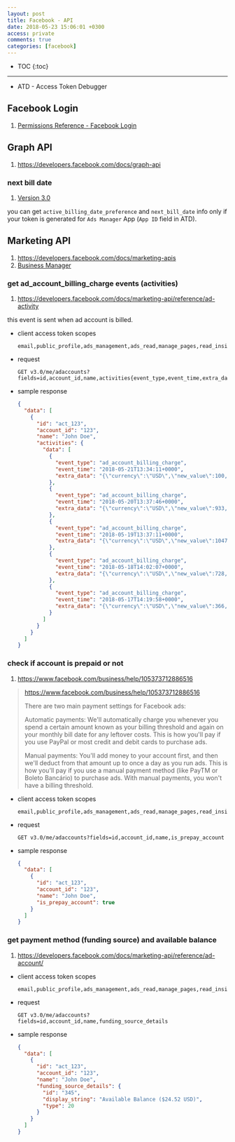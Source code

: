 ```yaml
---
layout: post
title: Facebook - API
date: 2018-05-23 15:06:01 +0300
access: private
comments: true
categories: [facebook]
---
```


<!-- more -->

* TOC
{:toc}
<hr>

- ATD - Access Token Debugger

Facebook Login
--------------

1. [Permissions Reference - Facebook Login](https://developers.facebook.com/docs/facebook-login/permissions/v3.0)

Graph API
---------

1. <https://developers.facebook.com/docs/graph-api>

### next bill date

1. [Version 3.0](https://developers.facebook.com/docs/graph-api/changelog/version3.0)

you can get `active_billing_date_preference` and `next_bill_date` info only
if your token is generated for `Ads Manager` App (`App ID` field in ATD).

Marketing API
-------------

1. <https://developers.facebook.com/docs/marketing-apis>
2. [Business Manager](https://developers.facebook.com/docs/marketing-api/business-manager-api)

### get ad_account_billing_charge events (activities)

1. <https://developers.facebook.com/docs/marketing-api/reference/ad-activity>

this event is sent when ad account is billed.

- client access token scopes

  ```
  email,public_profile,ads_management,ads_read,manage_pages,read_insights
  ```

- request

  ```
  GET v3.0/me/adaccounts?fields=id,account_id,name,activities{event_type,event_time,extra_data}
  ```

- sample response

  ```json
  {
    "data": [
      {
        "id": "act_123",
        "account_id": "123",
        "name": "John Doe",
        "activities": {
          "data": [
            {
              "event_type": "ad_account_billing_charge",
              "event_time": "2018-05-21T13:34:11+0000",
              "extra_data": "{\"currency\":\"USD\",\"new_value\":100,\"transaction_id\":\"999\",\"action\":67,\"type\":\"payment_amount\"}"
            },
            {
              "event_type": "ad_account_billing_charge",
              "event_time": "2018-05-20T13:37:46+0000",
              "extra_data": "{\"currency\":\"USD\",\"new_value\":933,\"transaction_id\":\"999\",\"action\":67,\"type\":\"payment_amount\"}"
            },
            {
              "event_type": "ad_account_billing_charge",
              "event_time": "2018-05-19T13:37:11+0000",
              "extra_data": "{\"currency\":\"USD\",\"new_value\":1047,\"transaction_id\":\"999\",\"action\":67,\"type\":\"payment_amount\"}"
            },
            {
              "event_type": "ad_account_billing_charge",
              "event_time": "2018-05-18T14:02:07+0000",
              "extra_data": "{\"currency\":\"USD\",\"new_value\":728,\"transaction_id\":\"999\",\"action\":67,\"type\":\"payment_amount\"}"
            },
            {
              "event_type": "ad_account_billing_charge",
              "event_time": "2018-05-17T14:19:58+0000",
              "extra_data": "{\"currency\":\"USD\",\"new_value\":366,\"transaction_id\":\"999\",\"action\":67,\"type\":\"payment_amount\"}"
            }
          ]
        }
      }
    ]
  }
  ```

### check if account is prepaid or not

1. <https://www.facebook.com/business/help/105373712886516>

> <https://www.facebook.com/business/help/105373712886516>
>
> There are two main payment settings for Facebook ads:
>
> Automatic payments: We'll automatically charge you whenever you spend a
> certain amount known as your billing threshold and again on your monthly
> bill date for any leftover costs. This is how you'll pay if you use PayPal
> or most credit and debit cards to purchase ads.
>
> Manual payments: You'll add money to your account first, and then we'll
> deduct from that amount up to once a day as you run ads. This is how you'll
> pay if you use a manual payment method (like PayTM or Boleto Bancário) to
> purchase ads. With manual payments, you won't have a billing threshold.

- client access token scopes

  ```
  email,public_profile,ads_management,ads_read,manage_pages,read_insights
  ```

- request

  ```
  GET v3.0/me/adaccounts?fields=id,account_id,name,is_prepay_account
  ```

- sample response

  ```json
  {
    "data": [
      {
        "id": "act_123",
        "account_id": "123",
        "name": "John Doe",
        "is_prepay_account": true
      }
    ]
  }
  ```

### get payment method (funding source) and available balance

1. <https://developers.facebook.com/docs/marketing-api/reference/ad-account/>

- client access token scopes

  ```
  email,public_profile,ads_management,ads_read,manage_pages,read_insights
  ```

- request

  ```
  GET v3.0/me/adaccounts?fields=id,account_id,name,funding_source_details
  ```

- sample response

  ```json
  {
    "data": [
      {
        "id": "act_123",
        "account_id": "123",
        "name": "John Doe",
        "funding_source_details": {
          "id": "345",
          "display_string": "Available Balance ($24.52 USD)",
          "type": 20
        }
      }
    ]
  }
  ```
